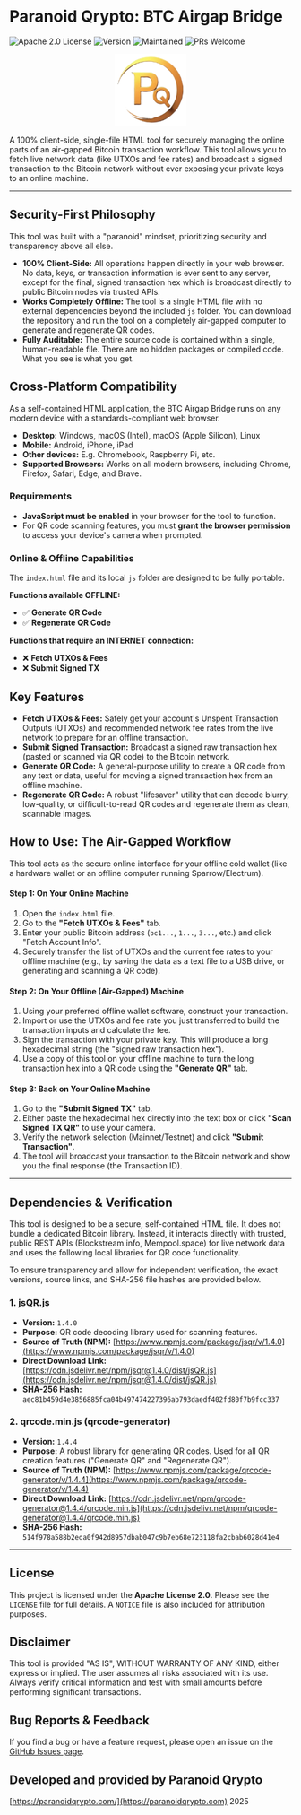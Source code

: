 # Paranoid Qrypto: BTC Airgap Bridge

![Apache 2.0 License](https://img.shields.io/badge/License-Apache_2.0-F7931A.svg)
![Version](https://img.shields.io/badge/Version-1.0.0-informational.svg)
![Maintained](https://img.shields.io/badge/Maintained-Yes-green.svg)
![PRs Welcome](https://img.shields.io/badge/PRs-welcome-brightgreen.svg)

<p align="center">
  <img src="docs/logo.png" alt="Paranoid Qrypto BTC Bridge Logo" width="128">
</p>

A 100% client-side, single-file HTML tool for securely managing the online parts of an air-gapped Bitcoin transaction workflow. This tool allows you to fetch live network data (like UTXOs and fee rates) and broadcast a signed transaction to the Bitcoin network without ever exposing your private keys to an online machine.

---

## Security-First Philosophy

This tool was built with a "paranoid" mindset, prioritizing security and transparency above all else.

*   **100% Client-Side:** All operations happen directly in your web browser. No data, keys, or transaction information is ever sent to any server, except for the final, signed transaction hex which is broadcast directly to public Bitcoin nodes via trusted APIs.
*   **Works Completely Offline:** The tool is a single HTML file with no external dependencies beyond the included `js` folder. You can download the repository and run the tool on a completely air-gapped computer to generate and regenerate QR codes.
*   **Fully Auditable:** The entire source code is contained within a single, human-readable file. There are no hidden packages or compiled code. What you see is what you get.

## Cross-Platform Compatibility

As a self-contained HTML application, the BTC Airgap Bridge runs on any modern device with a standards-compliant web browser.

*   **Desktop:** Windows, macOS (Intel), macOS (Apple Silicon), Linux
*   **Mobile:** Android, iPhone, iPad
*   **Other devices:** E.g. Chromebook, Raspberry Pi, etc.
*   **Supported Browsers:** Works on all modern browsers, including Chrome, Firefox, Safari, Edge, and Brave.

### Requirements

*   **JavaScript must be enabled** in your browser for the tool to function.
*   For QR code scanning features, you must **grant the browser permission** to access your device's camera when prompted.

### Online & Offline Capabilities

The `index.html` file and its local `js` folder are designed to be fully portable.

**Functions available OFFLINE:**
*   ✅ **Generate QR Code**
*   ✅ **Regenerate QR Code**

**Functions that require an INTERNET connection:**
*   ❌ **Fetch UTXOs & Fees**
*   ❌ **Submit Signed TX**

## Key Features

*   **Fetch UTXOs & Fees:** Safely get your account's Unspent Transaction Outputs (UTXOs) and recommended network fee rates from the live network to prepare for an offline transaction.
*   **Submit Signed Transaction:** Broadcast a signed raw transaction hex (pasted or scanned via QR code) to the Bitcoin network.
*   **Generate QR Code:** A general-purpose utility to create a QR code from any text or data, useful for moving a signed transaction hex from an offline machine.
*   **Regenerate QR Code:** A robust "lifesaver" utility that can decode blurry, low-quality, or difficult-to-read QR codes and regenerate them as clean, scannable images.

## How to Use: The Air-Gapped Workflow

This tool acts as the secure online interface for your offline cold wallet (like a hardware wallet or an offline computer running Sparrow/Electrum).

#### Step 1: On Your **Online** Machine

1.  Open the `index.html` file.
2.  Go to the **"Fetch UTXOs & Fees"** tab.
3.  Enter your public Bitcoin address (`bc1...`, `1...`, `3...`, etc.) and click "Fetch Account Info".
4.  Securely transfer the list of UTXOs and the current fee rates to your offline machine (e.g., by saving the data as a text file to a USB drive, or generating and scanning a QR code).

#### Step 2: On Your **Offline** (Air-Gapped) Machine

1.  Using your preferred offline wallet software, construct your transaction.
2.  Import or use the UTXOs and fee rate you just transferred to build the transaction inputs and calculate the fee.
3.  Sign the transaction with your private key. This will produce a long hexadecimal string (the "signed raw transaction hex").
4.  Use a copy of this tool on your offline machine to turn the long transaction hex into a QR code using the **"Generate QR"** tab.

#### Step 3: Back on Your **Online** Machine

1.  Go to the **"Submit Signed TX"** tab.
2.  Either paste the hexadecimal hex directly into the text box or click **"Scan Signed TX QR"** to use your camera.
3.  Verify the network selection (Mainnet/Testnet) and click **"Submit Transaction"**.
4.  The tool will broadcast your transaction to the Bitcoin network and show you the final response (the Transaction ID).

---

## Dependencies & Verification

This tool is designed to be a secure, self-contained HTML file. It does not bundle a dedicated Bitcoin library. Instead, it interacts directly with trusted, public REST APIs (Blockstream.info, Mempool.space) for live network data and uses the following local libraries for QR code functionality.

To ensure transparency and allow for independent verification, the exact versions, source links, and SHA-256 file hashes are provided below.

### 1. jsQR.js

*   **Version:** `1.4.0`
*   **Purpose:** QR code decoding library used for scanning features.
*   **Source of Truth (NPM):** [https://www.npmjs.com/package/jsqr/v/1.4.0](https://www.npmjs.com/package/jsqr/v/1.4.0)
*   **Direct Download Link:** [https://cdn.jsdelivr.net/npm/jsqr@1.4.0/dist/jsQR.js](https://cdn.jsdelivr.net/npm/jsqr@1.4.0/dist/jsQR.js)
*   **SHA-256 Hash:** `aec81b459d4e3856885fca04b497474227396ab793daedf402fd80f7b9fcc337`

### 2. qrcode.min.js (qrcode-generator)

*   **Version:** `1.4.4`
*   **Purpose:** A robust library for generating QR codes. Used for all QR creation features ("Generate QR" and "Regenerate QR").
*   **Source of Truth (NPM):** [https://www.npmjs.com/package/qrcode-generator/v/1.4.4](https://www.npmjs.com/package/qrcode-generator/v/1.4.4)
*   **Direct Download Link:** [https://cdn.jsdelivr.net/npm/qrcode-generator@1.4.4/qrcode.min.js](https://cdn.jsdelivr.net/npm/qrcode-generator@1.4.4/qrcode.min.js)
*   **SHA-256 Hash:** `514f978a588b2eda0f942d8957dbab047c9b7eb68e723118fa2cbab6028d41e4`

---

## License

This project is licensed under the **Apache License 2.0**. Please see the `LICENSE` file for full details. A `NOTICE` file is also included for attribution purposes.

## Disclaimer

This tool is provided "AS IS", WITHOUT WARRANTY OF ANY KIND, either express or implied. The user assumes all risks associated with its use. Always verify critical information and test with small amounts before performing significant transactions.

## Bug Reports & Feedback

If you find a bug or have a feature request, please open an issue on the [GitHub Issues page](https://github.com/paranoid-qrypto/btc-airgap-bridge/issues).

## Developed and provided by Paranoid Qrypto

[https://paranoidqrypto.com/](https://paranoidqrypto.com)
2025
